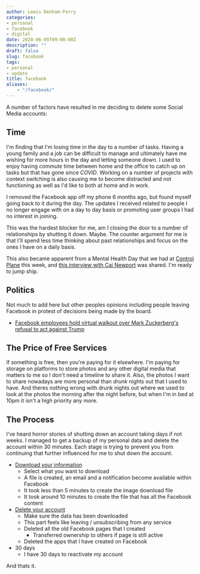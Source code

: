 ```yaml
---
author: Lewis Denham-Parry
categories:
- personal
- facebook
- digital
date: 2020-06-05T09:00:00Z
description: ""
draft: false
slug: facebook
tags:
- personal
- update
title: facebook
aliases:
    - "/facebook/"
---
```


A number of factors have resulted in me deciding to delete some Social Media accounts:

## Time

I'm finding that I'm losing time in the day to a number of tasks.  Having a young family and a job can be difficult to manage and ultimately have me wishing for more hours in the day and letting someone down.  I used to enjoy having *commute* time between home and the office to catch up on tasks but that has gone since *COVID*.  Working on a number of projects with context switching is also causing me to become distracted and not functioning as well as I'd like to both at home and in work.

I removed the Facebook app off my phone 6 months ago, but found myself going back to it during the day.  The updates I received related to people I no longer engage with on a day to day basis or promoting user groups I had no interest in joining.

This was the hardest blocker for me, am I closing the door to a number of relationships by shutting it down.  Maybe.  The counter argument for me is that I'll spend less time thinking about past relationships and focus on the ones I have on a daily basis.

This also became apparent from a Mental Health Day that we had at [Control Plane](https://control-plane.io) this week, and [this interview with Cai Newport](https://dailystoic.com/cal-newport-interview/) was shared.  I'm ready to jump ship.

## Politics

Not much to add here but other peoples opinions including people leaving Facebook in protest of decisions being made by the board.

- [Facebook employees hold virtual walkout over Mark Zuckerberg's refusal to act against Trump](https://www.theguardian.com/technology/2020/jun/01/facebook-workers-rebel-mark-zuckerberg-donald-trump)

## The Price of Free Services

If something is free, then you're paying for it elsewhere.  I'm paying for storage on platforms to store photos and any other digital media that matters to me so I don't need a timeline to share it.  Also, the photos I want to share nowadays are more personal than *drunk* nights out that I used to have.  And theres nothing wrong with drunk nights out where we used to look at the photos the morning after the night before, but when I'm in bed at 10pm it isn't a high priority any more.

## The Process

I've heard horror stories of shutting down an account taking days if not weeks.  I managed to get a backup of my personal data and delete the account within 30 minutes.  Each stage is trying to prevent you from continuing that further influenced for me to shut down the account.

- [Download your information](https://www.facebook.com/dyi/)
  - Select what you want to download
  - A file is created, an email and a notification become available within Facebook
  - It took less than 5 minutes to create the image download file
  - It took around 10 minutes to create the file that has all the Facebook content
- [Delete your account](https://www.facebook.com/deactivate_delete_account)
  - Make sure the data has been downloaded
  - This part feels like leaving / unsubscribing from any service
  - Deleted all the old Facebook pages that I created
    - Transferred ownership to others if page is still active
  - Deleted the apps that I have created on Facebook
- 30 days
  - I have 30 days to reactivate my account

And thats it.
